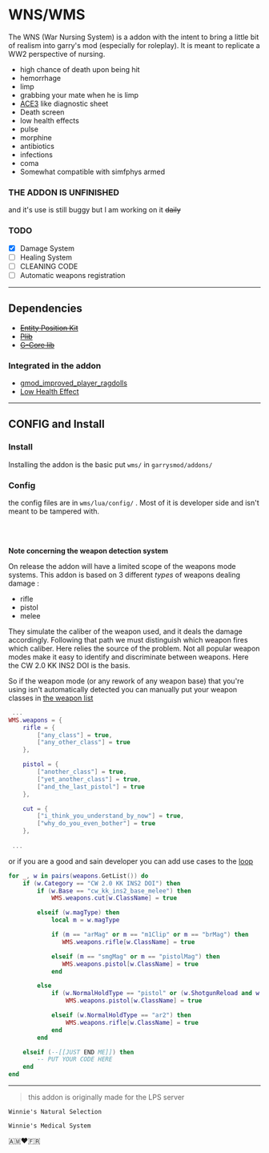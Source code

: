 # WNS/WMS

The WNS (War Nursing System) is a addon with the intent to bring a little bit of realism into garry's mod (especially for roleplay). It is meant to replicate a WW2 perspective of nursing.

- high chance of death upon being hit
- hemorrhage
- limp
- grabbing your mate when he is limp
- [ACE3](https://github.com/acemod/ACE3) like diagnostic sheet
- Death screen
- low health effects
- pulse
- morphine
- antibiotics
- infections
- coma
- Somewhat compatible with simfphys armed
### **THE ADDON IS UNFINISHED**

and it's use is still buggy but I am working on it ~~daily~~ 


### TODO
- [x] Damage System
- [ ] Healing System
- [ ] CLEANING CODE
- [ ] Automatic weapons registration
---

## Dependencies

- [~~Entity Position Kit~~](https://github.com/Pika-Software/plib_entity_position_kit)
- [~~Plib~~](https://github.com/Pika-Software/gmod_plib)
- [~~G-Core lib~~](https://github.com/SlownLS-Gmod/gcore-lib)

### Integrated in the addon
- [gmod_improved_player_ragdolls](https://github.com/Pika-Software/gmod_improved_player_ragdolls)
- [Low Health Effect](https://steamcommunity.com/sharedfiles/filedetails/?id=652896605)

---
## CONFIG and Install

### Install

Installing the addon is the basic put `wms/` in `garrysmod/addons/`

### Config


the config files are in `wms/lua/config/` . Most of it is developer side and isn't meant to be tampered with.

<br>
<br>

**Note concerning the weapon detection system**

On release the addon will have a limited scope of the weapons mode systems.
This addon is based on 3 different *types* of weapons dealing damage : 
* rifle
* pistol
* melee

They simulate the caliber of the weapon used, and it deals the damage accordingly.
Following that path we must distinguish which weapon fires which caliber. Here relies the source of the problem. Not all popular weapon modes make it easy to identify and discriminate between weapons. Here the CW 2.0 KK INS2 DOI is the basis.

So if the weapon mode (or any rework of any weapon base) that you're using isn't automatically detected you can manually put your weapon classes in [the weapon list](./lua/config/weapons.lua#L14-L50)

```lua
 ...
WMS.weapons = {
    rifle = {
        ["any_class"] = true,
        ["any_other_class"] = true
    },

    pistol = {
        ["another_class"] = true,
        ["yet_another_class"] = true,
        ["and_the_last_pistol"] = true
    },

    cut = {
        ["i_think_you_understand_by_now"] = true,
        ["why_do_you_even_bother"] = true
    },
 
 ...
```

or if you are a good and sain developer you can add use cases to the [loop](./lua/config/weapons.lua#L62-L86)

```lua
for _, w in pairs(weapons.GetList()) do
    if (w.Category == "CW 2.0 KK INS2 DOI") then
        if (w.Base == "cw_kk_ins2_base_melee") then
            WMS.weapons.cut[w.ClassName] = true

        elseif (w.magType) then
            local m = w.magType

            if (m == "arMag" or m == "m1Clip" or m == "brMag") then
               WMS.weapons.rifle[w.ClassName] = true

            elseif (m == "smgMag" or m == "pistolMag") then
               WMS.weapons.pistol[w.ClassName] = true
            end

        else
            if (w.NormalHoldType == "pistol" or (w.ShotgunReload and w.Shots > 1)) then
                WMS.weapons.pistol[w.ClassName] = true

            elseif (w.NormalHoldType == "ar2") then
                WMS.weapons.rifle[w.ClassName] = true
            end
        end

    elseif (--[[JUST END ME]]) then
        -- PUT YOUR CODE HERE
    end
end
```


---
> this addon is originally made for the LPS server

`Winnie's Natural Selection`

`Winnie's Medical System`

🇦🇲❤️🇫🇷